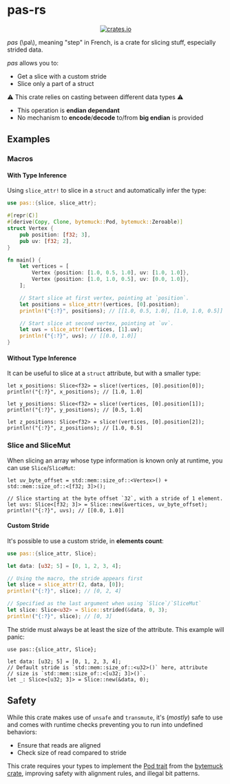 # pas-rs

<p align="center">
  <a href="https://crates.io/crates/guillotiere">
      <img src="https://img.shields.io/crates/v/pas.svg" alt="crates.io">
  </a>
</p>

_pas_ (\\pa\\), meaning "step" in French, is a crate for slicing stuff, especially strided data.

_pas_ allows you to:
* Get a slice with a custom stride
* Slice only a part of a struct

⚠️ This crate relies on casting between different data types ⚠️

* This operation is **endian dependant**
* No mechanism to **encode**/**decode** to/from **big endian** is provided

## Examples

### Macros

#### With Type Inference

Using `slice_attr!` to slice in a `struct` and automatically infer the type:

```rust
use pas::{slice, slice_attr};

#[repr(C)]
#[derive(Copy, Clone, bytemuck::Pod, bytemuck::Zeroable)]
struct Vertex {
    pub position: [f32; 3],
    pub uv: [f32; 2],
}

fn main() {
    let vertices = [
        Vertex {position: [1.0, 0.5, 1.0], uv: [1.0, 1.0]},
        Vertex {position: [1.0, 1.0, 0.5], uv: [0.0, 1.0]},
    ];

    // Start slice at first vertex, pointing at `position`.
    let positions = slice_attr!(vertices, [0].position);
    println!("{:?}", positions); // [[1.0, 0.5, 1.0], [1.0, 1.0, 0.5]]

    // Start slice at second vertex, pointing at `uv`.
    let uvs = slice_attr!(vertices, [1].uv);
    println!("{:?}", uvs); // [[0.0, 1.0]]
}
```

#### Without Type Inference

It can be useful to slice at a `struct` attribute, but with a smaller type:

```rust,ignore
let x_positions: Slice<f32> = slice!(vertices, [0].position[0]);
println!("{:?}", x_positions); // [1.0, 1.0]

let y_positions: Slice<f32> = slice!(vertices, [0].position[1]);
println!("{:?}", y_positions); // [0.5, 1.0]

let z_positions: Slice<f32> = slice!(vertices, [0].position[2]);
println!("{:?}", z_positions); // [1.0, 0.5]
```

### Slice and SliceMut

When slicing an array whose type information is known only at runtime, you can use `Slice`/`SliceMut`:

```rust, ignore
let uv_byte_offset = std::mem::size_of::<Vertex>() + std::mem::size_of::<[f32; 3]>();

// Slice starting at the byte offset `32`, with a stride of 1 element.
let uvs: Slice<[f32; 3]> = Slice::new(&vertices, uv_byte_offset);
println!("{:?}", uvs); // [[0.0, 1.0]]
```

#### Custom Stride

It's possible to use a custom stride, in **elements count**:

```rust
use pas::{slice_attr, Slice};

let data: [u32; 5] = [0, 1, 2, 3, 4];

// Using the macro, the stride appears first
let slice = slice_attr!(2, data, [0]);
println!("{:?}", slice); // [0, 2, 4]

// Specified as the last argument when using `Slice`/`SliceMut`
let slice: Slice<u32> = Slice::strided(&data, 0, 3);
println!("{:?}", slice); // [0, 3]
```

The stride must always be at least the size of the attribute. This example will panic:

```rust,should_panic
use pas::{slice_attr, Slice};

let data: [u32; 5] = [0, 1, 2, 3, 4];
// Default stride is `std::mem::size_of::<u32>()` here, attribute
// size is `std::mem::size_of::<[u32; 3]>()`.
let _: Slice<[u32; 3]> = Slice::new(&data, 0);
```

## Safety

While this crate makes use of `unsafe` and `transmute`, it's (_mostly_) safe
to use and comes with runtime checks preventing you to run into undefined behaviors:
* Ensure that reads are aligned
* Check size of read compared to stride

This crate requires your types to implement the [Pod trait](https://docs.rs/bytemuck/latest/bytemuck/trait.Pod.html) from the [bytemuck crate](https://docs.rs/bytemuck/latest/bytemuck/), improving safety with alignment rules, and illegal bit patterns.
